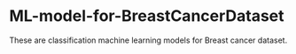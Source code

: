 # ML-model-for-BreastCancerDataset
These are classification machine learning models for Breast cancer dataset.
